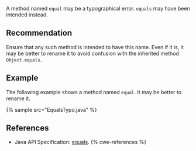 A method named `equal` may be a typographical error. `equals` may have been intended instead.


## Recommendation
Ensure that any such method is intended to have this name. Even if it is, it may be better to rename it to avoid confusion with the inherited method `Object.equals`.


## Example
The following example shows a method named `equal`. It may be better to rename it.

{% sample src="EqualsTypo.java" %}

## References
* Java API Specification: [ equals](https://docs.oracle.com/en/java/javase/11/docs/api/java.base/java/lang/Object.html#equals(java.lang.Object)).
{% cwe-references %}
